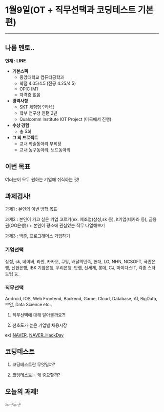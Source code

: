 # 1월9일(OT + 직무선택과 코딩테스트 기본편)
----------------------------------
## 나름 멘토..
**현재 : LINE**
+ **기본스펙**
  + 중앙대학교 컴퓨터공학과
  + 학점 4.05/4.5 (전공 4.25/4.5)
  + OPIC IM1
  + 자격증 없음
+ **경력사항**
  + SKT 체험형 인턴십
  + 학부 연구생 인턴 2년
  + Qualcomm Institute IOT Project (미국에서 진행)
+ **수상 경험**
  + 총 5회
+ **그 외 프로젝트**
  + 교내 학술동아리 부회장
  + 교내 농구동아리, 보드동아리
 
## 이번 목표

여러분이 모두 원하는 기업에 취직하는 것!

## 과제검사!

  과제1 : 본인의 이번 방학 목표 
  
  과제2 : 본인이 가고 싶은 기업 고르기(ex. 제조업(삼성,sk 등), it기업(네카라 등), 금융권(OO은행)) + 본인이 평소에 관심있는 직무 나열해보기
  
  과제3 : 백준, 프로그래머스 가입하기

### 기업선택

삼성, sk, 네이버, 라인, 카카오, 쿠팡, 배달의민족, 현대, LG, NHN, NCSOFT, 국민은행, 신한은행, IBK 기업은행, 우리은행, 안랩, 신세계, 롯데, CJ, 마이다스IT, 각종 스타트업 등..

### 직무선택

Android, IOS, Web Frontend, Backend, Game, Cloud, Database, AI, BigData, 보안, Data Science etc..

1. 직무선택에 대해 알아볼까요?!

2. 선호도가 높은 기업별 채용시장

ex) [NAVER](https://recruit.navercorp.com/naver/job/list/developer?searchSysComCd=&entTypeCd=004&searchTxt=), [NAVER_HackDay](https://d2.naver.com/news/6826105)

## 코딩테스트

1. 코딩테스트란 무엇일까?

2. 코딩테스트는 왜 중요할까?

## 오늘의 과제!

두구두구

